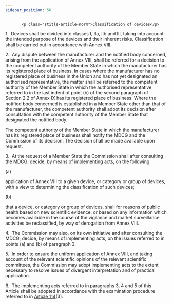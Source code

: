 ```yaml
---
sidebar_position: 50
---
```

           <p class="stitle-article-norm">Classification of devices</p>
   <p class="norm">1.&nbsp;&nbsp;Devices shall be divided into classes 
I, IIa, IIb and III, taking into account the intended purpose of the 
devices and their inherent risks. Classification shall be carried out in
 accordance with Annex&nbsp;VIII.</p>
   <p class="norm">2.&nbsp;&nbsp;Any dispute between the manufacturer 
and the notified body concerned, arising from the application of 
Annex&nbsp;VIII, shall be referred for a decision to the competent 
authority of the Member&nbsp;State in which the manufacturer has its 
registered place of business. In cases where the manufacturer has no 
registered place of business in the Union and has not yet designated an 
authorised representative, the matter shall be referred to the competent
 authority of the Member&nbsp;State in which the authorised 
representative referred to in the last indent of point&nbsp;(b) of the 
second paragraph&nbsp;of Section&nbsp;2.2 of Annex&nbsp;IX has its 
registered place of business. Where the notified body concerned is 
established in a Member&nbsp;State other than that of the manufacturer, 
the competent authority shall adopt its decision after consultation with
 the competent authority of the Member&nbsp;State that designated the 
notified body.</p>
   <p class="norm">The competent authority of the Member&nbsp;State in 
which the manufacturer has its registered place of business shall notify
 the MDCG and the Commission of its decision. The decision shall be made
 available upon request.</p>
   <p class="norm">3.&nbsp;&nbsp;At the request of a Member&nbsp;State 
the Commission shall after consulting the MDCG, decide, by means of 
implementing acts, on the following:</p>
   <div class="grid-container grid-list">
      <div class="list grid-list-column-1">
         <span>(a)&nbsp;</span>
      </div>
      <div class="grid-list-column-2">
         <p class="norm">application of Annex&nbsp;VIII to a given 
device, or category or group of devices, with a view to determining the 
classification of such devices;</p>
      </div>
   </div>
   <div class="grid-container grid-list">
      <div class="list grid-list-column-1">
         <span>(b)&nbsp;</span>
      </div>
      <div class="grid-list-column-2">
         <p class="norm">that a device, or category or group of devices,
 shall for reasons of public health based on new scientific evidence, or
 based on any information which becomes available in the course of the 
vigilance and market surveillance activities be reclassified, by way of 
derogation from Annex&nbsp;VIII.</p>
      </div>
   </div>
   <p class="norm">4.&nbsp;&nbsp;The Commission may also, on its own 
initiative and after consulting the MDCG, decide, by means of 
implementing acts, on the issues referred to in points (a) and (b) of 
paragraph&nbsp;3.</p>
   <p class="norm">5.&nbsp;&nbsp;In order to ensure the uniform 
application of Annex&nbsp;VIII, and taking account of the relevant 
scientific opinions of the relevant scientific committees, the 
Commission may adopt implementing acts to the extent necessary to 
resolve issues of divergent interpretation and of practical application.</p>
   <p class="norm">6.&nbsp;&nbsp;The implementing acts referred to in 
paragraphs 3, 4 and 5 of this Article&nbsp;shall be adopted in 
accordance with the examination procedure referred to in 
<a href='../CHAPTER X/Article 114 - Committee procedure'> Article 114</a>(3).</p>
   <p>
      
      
   </p>
   